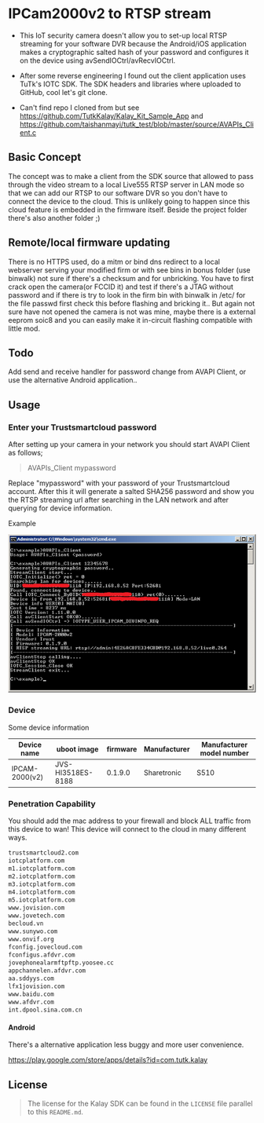 # IPCam2000v2 to RTSP stream

* This IoT security camera doesn't allow you to set-up local RTSP streaming for your software DVR because the Android/iOS application makes a cryptographic salted hash of your password and configures it on the device using avSendIOCtrl/avRecvIOCtrl.

* After some reverse engineering I found out the client application uses TuTk's IOTC SDK. The SDK headers and libraries where uploaded to GitHub, cool let's git clone.

* Can't find repo I cloned from but see https://github.com/TutkKalay/Kalay_Kit_Sample_App  and  https://github.com/taishanmayi/tutk_test/blob/master/source/AVAPIs_Client.c

## Basic Concept

The concept was to make a client from the SDK source that allowed to pass through the video stream to a local Live555 RTSP server in LAN mode so that we can add our RTSP to our software DVR so you don't have to connect the device to the cloud.
This is unlikely going to happen since this cloud feature is embedded in the firmware itself. Beside the project folder there's also another folder ;)

## Remote/local firmware updating 

There is no HTTPS used, do a mitm or bind dns redirect to a local webserver serving your modified firm or with see bins in bonus folder (use binwalk) not sure if there's a checksum and for unbricking. You have to first crack open the camera(or FCCID it) and test if there's a JTAG without password and if there is try to look in the firm bin with binwalk in /etc/ for the file passwd first check this before flashing and bricking it.. But again not sure have not opened the camera is not was mine, maybe there is a external eeprom soic8 and you can easily make it in-circuit flashing compatible with little mod.

## Todo

Add send and receive handler for password change from AVAPI Client, or use the alternative Android application..

## Usage

### Enter your Trustsmartcloud password
After setting up your camera in your network you should start AVAPI Client as follows;

> AVAPIs_Client mypassword

Replace "mypassword" with your password of your Trustsmartcloud account. After this it will generate a salted SHA256 password and show you the RTSP streaming url after searching in the LAN network and after querying for device information.

Example

![](https://github.com/StackerDEV/ipcam2000v2-to-rtsp/blob/master/example.png)

### Device
Some device information

Device name      | uboot image             | firmware           | Manufacturer | Manufacturer model number |
---------------- | ----------------------- | ------------------ | ------------ | ------------------------- |
IPCAM-2000(v2)   | JVS-HI3518ES-8188       | 0.1.9.0            | Sharetronic  | S510                      |


### Penetration Capability
You should add the mac address to your firewall and block ALL traffic from this device to wan!
This device will connect to the cloud in many different ways.

```
trustsmartcloud2.com
iotcplatform.com
m1.iotcplatform.com
m2.iotcplatform.com
m3.iotcplatform.com
m4.iotcplatform.com
m5.iotcplatform.com
www.jovision.com
www.jovetech.com
becloud.vn
www.sunywo.com
www.onvif.org
fconfig.jovecloud.com
fconfigus.afdvr.com
jovephonealarmftpftp.yoosee.cc
appchannelen.afdvr.com
aa.sddyys.com
lfx1jovision.com
www.baidu.com
www.afdvr.com
int.dpool.sina.com.cn
```

#### Android
There's a alternative application less buggy and more user convenience.

https://play.google.com/store/apps/details?id=com.tutk.kalay


## License

> The license for the Kalay SDK can be found in the `LICENSE` file parallel to this `README.md`.
